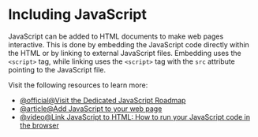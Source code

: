 # Including JavaScript

JavaScript can be added to HTML documents to make web pages interactive. This is done by embedding the JavaScript code directly within the HTML or by linking to external JavaScript files. Embedding uses the `<script>` tag, while linking uses the `<script>` tag with the `src` attribute pointing to the JavaScript file.

Visit the following resources to learn more:

- [@official@Visit the Dedicated JavaScript Roadmap](https://roadmap.sh/javascript)
- [@article@Add JavaScript to your web page](https://developer.mozilla.org/en-US/docs/Web/HTML/How_to/Add_JavaScript_to_your_web_page)
- [@video@Link JavaScript to HTML: How to run your JavaScript code in the browser](https://www.youtube.com/watch?v=821C5aJ3SLM)